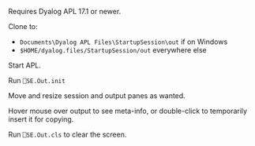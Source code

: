 Requires Dyalog APL 17.1 or newer.

Clone to:
* `Documents\Dyalog APL Files\StartupSession\out` if on Windows
* `$HOME/dyalog.files/StartupSession/out` everywhere else

Start APL.

Run `⎕SE.Out.init`

Move and resize session and output panes as wanted.

Hover mouse over output to see meta-info, or double-click to temporarily insert it for copying.

Run `⎕SE.Out.cls` to clear the screen.
